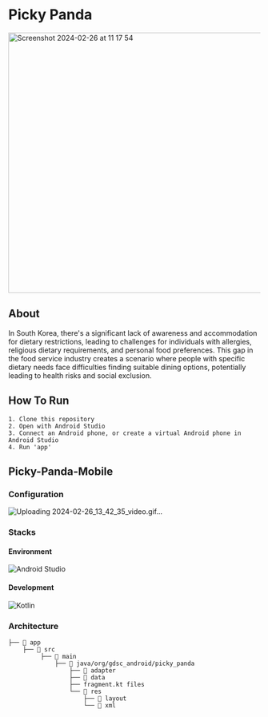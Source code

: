 # Picky Panda
<img width="521" alt="Screenshot 2024-02-26 at 11 17 54" src="https://github.com/picky-panda/picky-panda-mobile/assets/144666264/f0ff28fd-947a-467a-b366-a98ab980447b">

## About

In South Korea, there's a significant lack of awareness and accommodation for dietary restrictions, leading to challenges for individuals with allergies, religious dietary requirements, and personal food preferences. This gap in the food service industry creates a scenario where people with specific dietary needs face difficulties finding suitable dining options, potentially leading to health risks and social exclusion.

## How To Run
```
1. Clone this repository
2. Open with Android Studio
3. Connect an Android phone, or create a virtual Android phone in Android Studio
4. Run 'app'
```
## Picky-Panda-Mobile
### Configuration

![Uploading 2024-02-26_13_42_35_video.gif…]()

### Stacks
#### Environment
![Android Studio](https://img.shields.io/badge/Android_Studio-3DDC84?style=for-the-badge&logo=android-studio&logoColor=white)
#### Development
![Kotlin](https://img.shields.io/badge/Kotlin-0095D5?&style=for-the-badge&logo=kotlin&logoColor=white)
### Architecture
```
├── 📁 app
    ├── 📁 src
         ├── 📁 main
             ├── 📁 java/org/gdsc_android/picky_panda
                 ├── 📁 adapter
                 ├── 📁 data
                 ├── fragment.kt files
                 └── 📁 res
                     ├── 📁 layout
                     └── 📁 xml
```
